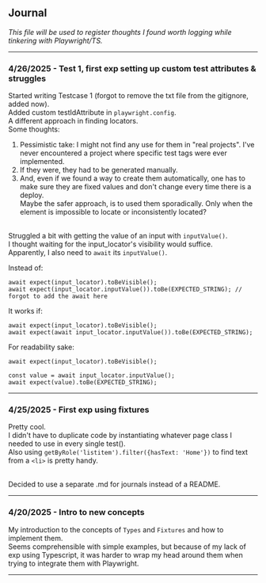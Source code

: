 ## Journal
_This file will be used to register thoughts I found worth logging while tinkering with Playwright/TS._ <br>

---
### 4/26/2025 - Test 1, first exp setting up custom test attributes & struggles
Started writing Testcase 1 (forgot to remove the txt file from the gitignore, added now).<br>
Added custom testIdAttribute in `playwright.config`. <br>
A different approach in finding locators. <br>
Some thoughts: <br>
1. Pessimistic take: I might not find any use for them in "real projects". I've never encountered a project where specific test tags were ever implemented.<br>
2. If they were, they had to be generated manually.<br>
3. And, even if we found a way to create them automatically, one has to make sure they are fixed values and don't change every time there is a deploy.<br>
Maybe the safer approach, is to used them sporadically. Only when the element is impossible to locate or inconsistently located?<br><br>

Struggled a bit with getting the value of an input with `inputValue()`. <br>
I thought waiting for the input_locator's visibility would suffice. <br>
Apparently, I also need to `await` its `inputValue()`.

Instead of:
```
await expect(input_locator).toBeVisible();
await expect(input_locator.inputValue()).toBe(EXPECTED_STRING); // forgot to add the await here
```
It works if:
```
await expect(input_locator).toBeVisible();
await expect(await input_locator.inputValue()).toBe(EXPECTED_STRING);
```
For readability sake:
```
await expect(input_locator).toBeVisible();

const value = await input_locator.inputValue(); 
await expect(value).toBe(EXPECTED_STRING);
```

---
### 4/25/2025 - First exp using fixtures
Pretty cool. <br>
I didn't have to duplicate code by instantiating whatever page class I needed to use in every single test(). <br>
Also using `getByRole('listitem').filter({hasText: 'Home'})` to find text from a `<li>` is pretty handy. <br><br>

Decided to use a separate .md for journals instead of a README.

---
### 4/20/2025 - Intro to new concepts
My introduction to the concepts of `Types` and `Fixtures` and how to implement them. <br>
Seems comprehensible with simple examples, but because of my lack of exp using Typescript, it was harder to wrap my head around them when trying to integrate them with Playwright. <br>

---